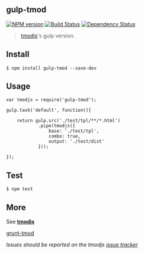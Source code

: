 gulp-tmod
-------------

[![NPM version][npm-image]][npm-url]
[![Build Status][travis-image]][travis-url]
[![Dependency Status][david-dm-image]][david-dm-url]

[npm-url]:         https://badge.fury.io/js/gulp-tmod
[npm-image]:       https://badge.fury.io/js/gulp-tmod.png
[travis-url]:      https://travis-ci.org/lichunqiang/gulp-tmod
[travis-image]:    https://travis-ci.org/lichunqiang/gulp-tmod.png?branch=master
[david-dm-url]:    https://david-dm.org/lichunqiang/gulp-tmod
[david-dm-image]:  https://david-dm.org/lichunqiang/gulp-tmod.png?theme=shields.io

> [tmodjs](https://github.com/aui/tmodjs)'s gulp version.

## Install

```
$ npm install gulp-tmod --save-dev
```

## Usage

```
var tmodjs = require('gulp-tmod');

gulp.task('default', function(){

	return gulp.src('./test/tpl/**/*.html')
			.pipe(tmodjs({
				base: './test/tpl',
				combo: true,
				output: './test/dist'
			}));

});
```

## Test

```
$ npm test
```

## More

See [__tmodjs__](https://github.com/aui/tmodjs)

[grunt-tmod](https://github.com/Jsonzhang/grunt-tmod)

_Issues should be reported on the tmodjs [issue tracker](https://github.com/aui/tmodjs/issues)_
